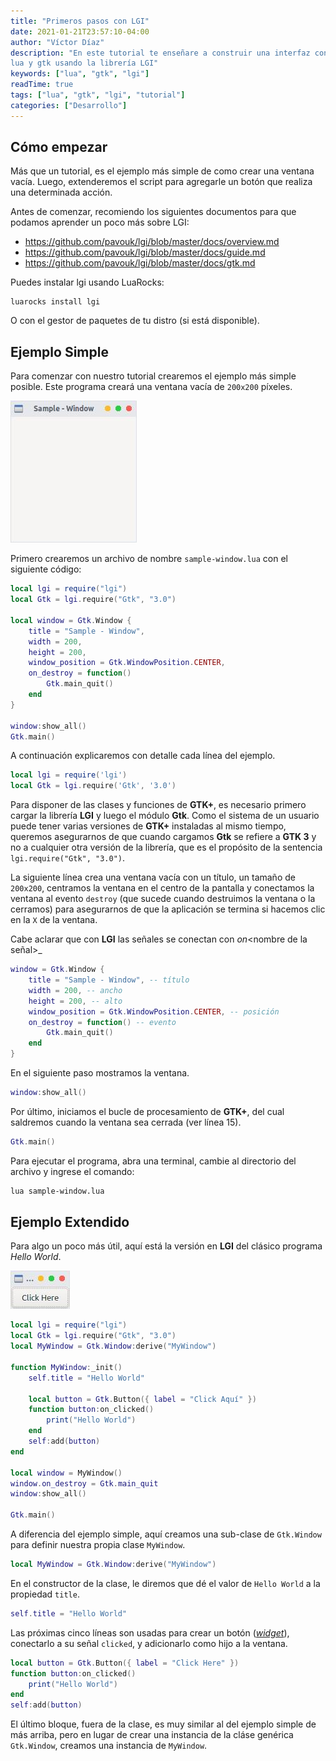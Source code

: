 ```yaml
---
title: "Primeros pasos con LGI"
date: 2021-01-21T23:57:10-04:00
author: "Víctor Díaz"
description: "En este tutorial te enseñare a construir una interfaz con
lua y gtk usando la librería LGI"
keywords: ["lua", "gtk", "lgi"]
readTime: true
tags: ["lua", "gtk", "lgi", "tutorial"]
categories: ["Desarrollo"]
---
```


## Cómo empezar

Más que un tutorial, es el ejemplo más simple de como crear una ventana vacía.
Luego, extenderemos el script para agregarle un botón que realiza una determinada acción.

Antes de comenzar, recomiendo los siguientes documentos para que podamos aprender
un poco más sobre LGI:

* https://github.com/pavouk/lgi/blob/master/docs/overview.md
* https://github.com/pavouk/lgi/blob/master/docs/guide.md
* https://github.com/pavouk/lgi/blob/master/docs/gtk.md

Puedes instalar lgi usando LuaRocks:

```
luarocks install lgi
```

O con el gestor de paquetes de tu distro (si está disponible).

## Ejemplo Simple

Para comenzar con nuestro tutorial crearemos el ejemplo más simple posible.
Este programa creará una ventana vacía de `200x200` píxeles.

![simple-window.lua](/images/post/primeros-pasos-con-lua-gtk/screen1.jpg)

Primero crearemos un archivo de nombre `sample-window.lua`
con el siguiente código:

```lua
local lgi = require("lgi")
local Gtk = lgi.require("Gtk", "3.0")

local window = Gtk.Window {
	title = "Sample - Window",
	width = 200,
	height = 200,
	window_position = Gtk.WindowPosition.CENTER,
	on_destroy = function()
		Gtk.main_quit()
	end
}

window:show_all()
Gtk.main()
```

A continuación explicaremos con detalle cada línea del ejemplo.

```lua
local lgi = require('lgi')
local Gtk = lgi.require('Gtk', '3.0')
```

Para disponer de las clases y funciones de **GTK+**, es necesario primero cargar la
librería **LGI** y luego el módulo **Gtk**. Como el sistema de un usuario puede tener varias
versiones de **GTK+** instaladas al mismo tiempo, queremos asegurarnos de que cuando
cargamos **Gtk** se refiere a **GTK 3** y no a cualquier otra versión de la librería,
que es el propósito de la sentencia `lgi.require("Gtk", "3.0")`.

La siguiente línea crea una ventana vacía con un título, un tamaño de `200x200`,
centramos la ventana en el centro de la pantalla y conectamos la ventana al evento
`destroy` (que sucede cuando destruimos la ventana o la cerramos) para asegurarnos
de que la aplicación se termina si hacemos clic en la `X` de la ventana.

Cabe aclarar que con **LGI** las señales se conectan con _on_<nombre de la señal>_

```lua
window = Gtk.Window {
	title = "Sample - Window", -- título
	width = 200, -- ancho
	height = 200, -- alto
	window_position = Gtk.WindowPosition.CENTER, -- posición
	on_destroy = function() -- evento
		Gtk.main_quit()
	end
}
```

En el siguiente paso mostramos la ventana.

```lua
window:show_all()
```

Por último, iniciamos el bucle de procesamiento de **GTK+**, del cual saldremos
cuando la ventana sea cerrada (ver línea 15).

```lua
Gtk.main()
```

Para ejecutar el programa, abra una terminal, cambie al directorio del archivo y
ingrese el comando:

```sh
lua sample-window.lua
```

## Ejemplo Extendido

Para algo un poco más útil, aquí está la versión en **LGI** del clásico
programa _Hello World_.

![hello-world.lua](/images/post/primeros-pasos-con-lua-gtk/screen2.jpg)

```lua
local lgi = require("lgi")
local Gtk = lgi.require("Gtk", "3.0")
local MyWindow = Gtk.Window:derive("MyWindow")

function MyWindow:_init()
	self.title = "Hello World"

	local button = Gtk.Button({ label = "Click Aquí" })
	function button:on_clicked()
		print("Hello World")
	end
	self:add(button)
end

local window = MyWindow()
window.on_destroy = Gtk.main_quit
window:show_all()

Gtk.main()
```

A diferencia del ejemplo simple, aquí creamos una sub-clase de `Gtk.Window` para
definir nuestra propia clase `MyWindow`.

```lua
local MyWindow = Gtk.Window:derive("MyWindow")
```

En el constructor de la clase, le diremos que dé el valor de `Hello World` a la
propiedad `title`.

```lua
self.title = "Hello World"
```

Las próximas cinco líneas son usadas para crear un botón
(_[widget](http://es.wikipedia.org/wiki/Widget)_), conectarlo a su señal
`clicked`, y adicionarlo como hijo a la ventana.

```lua
local button = Gtk.Button({ label = "Click Here" })
function button:on_clicked()
	print("Hello World")
end
self:add(button)
```

El último bloque, fuera de la clase, es muy similar al del ejemplo simple de más
arriba, pero en lugar de crear una instancia de la cláse genérica `Gtk.Window`,
creamos una instancia de `MyWindow`.
